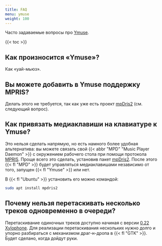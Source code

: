 ```yaml
---
title: FAQ
menu: ymuse
weight: 100
---
```


Часто задаваемые вопросы про [Ymuse](/software/ymuse).

{{< toc >}}

## Как произносится «Ymuse»?

Как «уай-мьюз».

## Вы можете добавить в Ymuse поддержку MPRIS?

Делать этого не требуется, так как уже есть проект [mpDris2](https://github.com/eonpatapon/mpDris2) (см. следующий вопрос).

## Как привязать медиаклавиши на клавиатуре к Ymuse?

Это нельзя сделать напрямую, но есть намного более удобная альтернатива: вы можете связать свой {{< abbr "MPD" "Music Player Daemon" >}} с окружением рабочего стола при помощи протокола [MPRIS](https://wiki.archlinux.org/title/MPRIS). Проще всего это сделать, установив пакет [mpDris2](https://github.com/eonpatapon/mpDris2).
После этого {{< fl "MPD" >}} будет управляться медиаклавишами независимо от того, запущен {{< fl "Ymuse" >}} или нет.

В {{< fl "Ubuntu" >}} установить его можно командой:

```bash
sudo apt install mpdris2
```

## Почему нельзя перетаскивать несколько треков одновременно в очереди?

Перетаскивание одиночных треков доступно начиная с версии [0.22 Xylophone](/blog/posts/0878). Для реализации перетаскивания нескольких нужно долго и упорно разбираться с механизмом драг-н-дропа в {{< fl "GTK" >}}. Будет сделано, когда дойдут руки.
